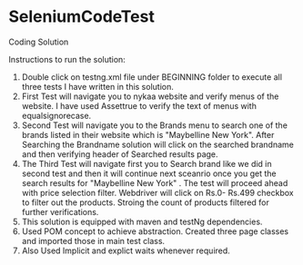 # SeleniumCodeTest
Coding Solution

Instructions to run the solution:

1. Double click on testng.xml file under BEGINNING folder to execute all three tests I have written in this solution.
2. First Test will navigate you to nykaa website and verify menus of the website. I have used Assettrue to verify the text of menus with equalsignorecase.
3. Second Test will navigate you to the Brands menu to search one of the brands listed in their website which is "Maybelline New York". After Searching the Brandname solution will click on the searched brandname and then verifying header of Searched results page.
4. The Third Test will navigate first you to Search brand like we did in second test and then it will continue next sceanrio once you get the search results for "Maybelline New York" . The test will proceed ahead with price selection filter. Webdriver will click on Rs.0- Rs.499 checkbox to filter out the products. Stroing the count of products filtered for further verifications.
5. This solution is equipped with maven and testNg dependencies.
6. Used POM concept to achieve abstraction. Created three page classes and imported those in main test class.
7. Also Used Implicit and explict waits whenever required.

